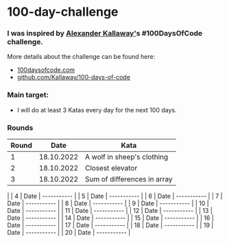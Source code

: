 # 100-day-challenge


### I was inspired by [Alexander Kallaway'](https://github.com/Kallaway)s #100DaysOfCode challenge.

More details about the challenge can be found here:

- [100daysofcode.com](100daysofcode.com)
- [github.com/Kallaway/100-days-of-code](github.com/Kallaway/100-days-of-code)

### Main target:
- I will do at least 3 Katas every day for the next 100 days.


### Rounds

| Round      | Date | Kata |
| ----------- | ----------- | ----------- |
| 1      | 18.10.2022       | A wolf in sheep's clothing |
| 2   | 18.10.2022        | Closest elevator |
| 3   | 18.10.2022        | Sum of differences in array
 |
| 4   | Date        | ----------- |
| 5   | Date        | ----------- |
| 6   | Date        | ----------- |
| 7   | Date        | ----------- |
| 8   | Date        | ----------- |
| 9   | Date        | ----------- |
| 10   | Date        | ----------- |
| 11   | Date        | ----------- |
| 12   | Date        | ----------- |
| 13   | Date        | ----------- |
| 14   | Date        | ----------- |
| 15   | Date        | ----------- |
| 16   | Date        | ----------- |
| 17   | Date        | ----------- |
| 18   | Date        | ----------- |
| 19   | Date        | ----------- |
| 20   | Date        | ----------- |


